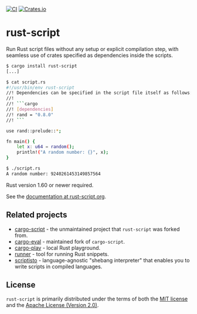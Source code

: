 
[![CI](https://github.com/fornwall/rust-script/workflows/CI/badge.svg)](https://github.com/fornwall/rust-script/actions?query=workflow%3ACI)
[![Crates.io](https://img.shields.io/crates/v/rust-script.svg)](https://crates.io/crates/rust-script)

# rust-script
Run Rust script files without any setup or explicit compilation step, with seamless use of crates specified as dependencies inside the scripts.

```sh
$ cargo install rust-script
[...]

$ cat script.rs
#!/usr/bin/env rust-script
//! Dependencies can be specified in the script file itself as follows:
//!
//! ```cargo
//! [dependencies]
//! rand = "0.8.0"
//! ```

use rand::prelude::*;

fn main() {
    let x: u64 = random();
    println!("A random number: {}", x);
}

$ ./script.rs
A random number: 9240261453149857564
```

Rust version 1.60 or newer required.

See the [documentation at rust-script.org](https://rust-script.org).

## Related projects
- [cargo-script](https://github.com/DanielKeep/cargo-script) - the unmaintained project that `rust-script` was forked from.
- [cargo-eval](https://github.com/reitermarkus/cargo-eval/) - maintained fork of `cargo-script`.
- [cargo-play](https://github.com/fanzeyi/cargo-play) - local Rust playground.
- [runner](https://github.com/stevedonovan/runner/) - tool for running Rust snippets.
- [scriptisto](https://github.com/igor-petruk/scriptisto) - language-agnostic "shebang interpreter" that enables you to write scripts in compiled languages.

## License
`rust-script` is primarily distributed under the terms of both the [MIT license](LICENSE-MIT) and the [Apache License (Version 2.0)](LICENSE-APACHE).
